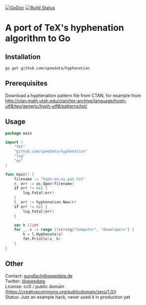 [![GoDoc](https://godoc.org/github.com/speedata/hyphenation?status.svg)](https://godoc.org/github.com/speedata/hyphenation) [![Build Status](https://travis-ci.org/speedata/hyphenation.svg?branch=master)](https://travis-ci.org/speedata/hyphenation)


A port of TeX's hyphenation algorithm to Go
===========================================

Installation
------------

    go get github.com/speedata/hyphenation


Prerequisites
-------------

Download a hyphenation pattern file from CTAN, for example from <http://ctan.math.utah.edu/ctan/tex-archive/language/hyph-utf8/tex/generic/hyph-utf8/patterns/txt/>

Usage
-----

````go
package main

import (
	"fmt"
	"github.com/speedata/hyphenation"
	"log"
	"os"
)

func main() {
	filename := "hyph-en-us.pat.txt"
	r, err := os.Open(filename)
	if err != nil {
		log.Fatal(err)
	}
	l, err := hyphenation.New(r)
	if err != nil {
		log.Fatal(err)
	}

	var h []int
	for _, v := range []string{"Computer", "developers"} {
		h = l.Hyphenate(v)
		fmt.Println(v, h)
	}
}
````

Other
------
Contact: <gundlach@speedata.de><br>
Twitter: [@speedata](https://twitter.com/speedata)<br>
License: cc0 / public domain (<https://creativecommons.org/publicdomain/zero/1.0/>)<br>
Status: Just an example hack, never used it in production yet
